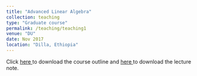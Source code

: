 ```yaml
---
title: "Advanced Linear Algebra"
collection: teaching
type: "Graduate course"
permalink: /teaching/teaching1
venue: "DU"
date: Nov 2017 
location: "Dilla, Ethiopia"
---
```


Click <a href="https://dkboku.github.io/files/Advanced-LA-Note.pdf"> here </a> to download the course outline and <a href="https://dkboku.github.io/files/chapter1.pdf"> here </a>  to download the lecture note. 
